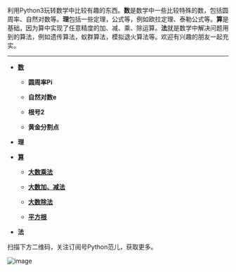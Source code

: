 利用Python3玩转数学中比较有趣的东西。**数**是数学中一些比较特殊的数，包括圆周率、自然对数等。**理**包括一些定理，公式等，例如欧拉定理、泰勒公式等。**算**是基础，因为算中实现了任意精度的加、减、乘、除运算。**法**就是数学中解决问题用到的算法，例如遗传算法，蚁群算法，模拟退火算法等。欢迎有兴趣的朋友一起充实。

--------

* **[数](https://github.com/Anfany/Playing_Math_with_Python3/tree/master/number)**

  + **圆周率Pi**
  
  + **自然对数e**
  
  + **根号2**
  
  + **黄金分割点**

* **理**



* **[算](https://github.com/Anfany/Playing_Math_with_Python3/tree/master/computer)**

   + **[大数乘法](https://github.com/Anfany/Playing_Math_with_Python3/blob/master/computer/big_number_product.py)**
   
   + **[大数加、减法](https://github.com/Anfany/Playing_Math_with_Python3/blob/master/computer/big_number_sub_add.py)**
   
   + **[大数除法](https://github.com/Anfany/Playing_Math_with_Python3/blob/master/computer/big_number_division.py)**
  
   + **[平方根](https://github.com/Anfany/Playing_Math_with_Python3/blob/master/computer/big_number_sqrt.py)**

* **法**


扫描下方二维码，关注订阅号Python范儿，获取更多。

![image](https://github.com/Anfany/Machine-Learning-for-Beginner-by-Python3/blob/master/pythonfan_anfany.jpg)
